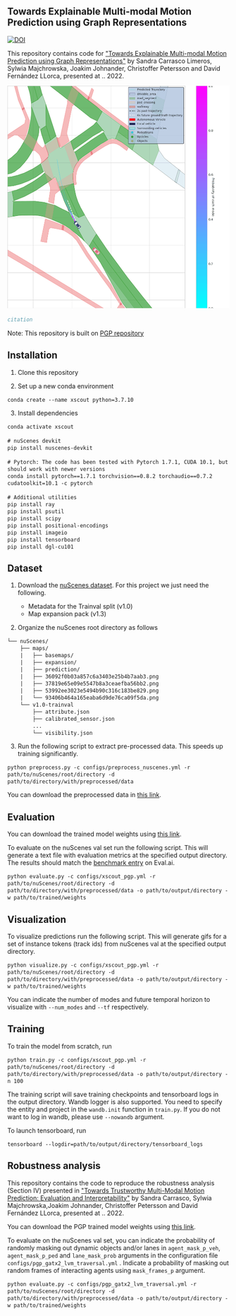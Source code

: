## Towards Explainable Multi-modal Motion Prediction using Graph Representations
[![DOI](https://zenodo.org/badge/553454432.svg)](https://zenodo.org/badge/latestdoi/553454432)


This repository contains code for ["Towards Explainable Multi-modal Motion
Prediction using Graph Representations"]() by Sandra Carrasco Limeros, Sylwia Majchrowska, Joakim Johnander, Christoffer Petersson and David Fernández LLorca, presented at .. 2022.  

![](https://github.com/sancarlim/Explainable-MP/blob/main/assets/readme.gif)

```bibtex
citation
```
Note: This repository is built on [PGP repository](https://github.com/nachiket92/PGP/tree/main/)
 

## Installation

1. Clone this repository 

2. Set up a new conda environment 
``` shell
conda create --name xscout python=3.7.10
```

3. Install dependencies
```shell
conda activate xscout

# nuScenes devkit
pip install nuscenes-devkit

# Pytorch: The code has been tested with Pytorch 1.7.1, CUDA 10.1, but should work with newer versions
conda install pytorch==1.7.1 torchvision==0.8.2 torchaudio==0.7.2 cudatoolkit=10.1 -c pytorch

# Additional utilities
pip install ray
pip install psutil
pip install scipy
pip install positional-encodings
pip install imageio
pip install tensorboard
pip install dgl-cu101
```


## Dataset

1. Download the [nuScenes dataset](https://www.nuscenes.org/download). For this project we just need the following.
    - Metadata for the Trainval split (v1.0)
    - Map expansion pack (v1.3)

2. Organize the nuScenes root directory as follows
```plain
└── nuScenes/
    ├── maps/
    |   ├── basemaps/
    |   ├── expansion/
    |   ├── prediction/
    |   ├── 36092f0b03a857c6a3403e25b4b7aab3.png
    |   ├── 37819e65e09e5547b8a3ceaefba56bb2.png
    |   ├── 53992ee3023e5494b90c316c183be829.png
    |   └── 93406b464a165eaba6d9de76ca09f5da.png
    └── v1.0-trainval
        ├── attribute.json
        ├── calibrated_sensor.json
        ...
        └── visibility.json         
```

3. Run the following script to extract pre-processed data. This speeds up training significantly.
```shell
python preprocess.py -c configs/preprocess_nuscenes.yml -r path/to/nuScenes/root/directory -d path/to/directory/with/preprocessed/data
```
You can download the preprocessed data in [this link](https://drive.google.com/file/d/1Ovf4eX4RtejyhX-hji77MjFjOUwTIdbH/view?usp=sharing).


## Evaluation

You can download the trained model weights using [this link](https://drive.google.com/file/d/1i9Afa9UhOPAYbjB9nY6D-En0z8HgoEnl/view?usp=sharing).

To evaluate on the nuScenes val set run the following script. This will generate a text file with evaluation metrics at the specified output directory. The results should match the [benchmark entry](https://eval.ai/web/challenges/challenge-page/591/leaderboard/1659) on Eval.ai. 
```shell
python evaluate.py -c configs/xscout_pgp.yml -r path/to/nuScenes/root/directory -d path/to/directory/with/preprocessed/data -o path/to/output/directory -w path/to/trained/weights
```

## Visualization

To visualize predictions run the following script. This will generate gifs for a set of instance tokens (track ids) from nuScenes val at the specified output directory.  
```shell
python visualize.py -c configs/xscout_pgp.yml -r path/to/nuScenes/root/directory -d path/to/directory/with/preprocessed/data -o path/to/output/directory -w path/to/trained/weights 
``` 
You can indicate the number of modes and future temporal horizon to visualize with ```--num_modes``` and ```--tf``` respectively.


## Training

To train the model from scratch, run
```shell
python train.py -c configs/xscout_pgp.yml -r path/to/nuScenes/root/directory -d path/to/directory/with/preprocessed/data -o path/to/output/directory -n 100
```

The training script will save training checkpoints and tensorboard logs in the output directory. Wandb logger is also supported. You need to specify the entity and project in the ```wandb.init``` function in ```train.py```. If you do not want to log in wandb, please use ```--nowandb``` argument.
 
To launch tensorboard, run
```shell
tensorboard --logdir=path/to/output/directory/tensorboard_logs
```

## Robustness analysis

This repository contains the code to reproduce the robustness analysis (Section IV) presented in ["Towards Trustworthy Multi-Modal Motion Prediction: Evaluation and Interpretability"]() by Sandra Carrasco, Sylwia Majchrowska,Joakim Johnander, Christoffer Petersson and David Fernández LLorca, presented at .. 2022. 

You can download the PGP trained model weights using [this link](https://drive.google.com/file/d/1i9Afa9UhOPAYbjB9nY6D-En0z8HgoEnl/view?usp=sharing).

To evaluate on the nuScenes val set, you can indicate the probability of randomly masking out dynamic objects and/or lanes in ```agent_mask_p_veh```, ```agent_mask_p_ped``` and ```lane_mask_prob``` arguments in the configuration file ```configs/pgp_gatx2_lvm_traversal.yml``` . Indicate a probability of masking out random frames of interacting agents using ```mask_frames_p``` argument. 

```shell
python evaluate.py -c configs/pgp_gatx2_lvm_traversal.yml -r path/to/nuScenes/root/directory -d path/to/directory/with/preprocessed/data -o path/to/output/directory -w path/to/trained/weights
```

